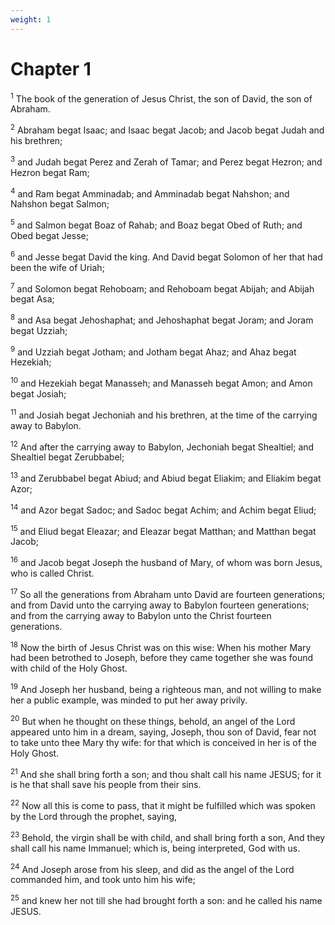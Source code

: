 ```yaml
---
weight: 1
---
```


# Chapter 1

<sup>1</sup> The book of the generation of Jesus Christ, the son of David, the son of Abraham. 

<sup>2</sup> Abraham begat Isaac; and Isaac begat Jacob; and Jacob begat Judah and his brethren; 

<sup>3</sup> and Judah begat Perez and Zerah of Tamar; and Perez begat Hezron; and Hezron begat Ram; 

<sup>4</sup> and Ram begat Amminadab; and Amminadab begat Nahshon; and Nahshon begat Salmon; 

<sup>5</sup> and Salmon begat Boaz of Rahab; and Boaz begat Obed of Ruth; and Obed begat Jesse; 

<sup>6</sup> and Jesse begat David the king. And David begat Solomon of her that had been the wife of Uriah; 

<sup>7</sup> and Solomon begat Rehoboam; and Rehoboam begat Abijah; and Abijah begat Asa; 

<sup>8</sup> and Asa begat Jehoshaphat; and Jehoshaphat begat Joram; and Joram begat Uzziah; 

<sup>9</sup> and Uzziah begat Jotham; and Jotham begat Ahaz; and Ahaz begat Hezekiah; 

<sup>10</sup> and Hezekiah begat Manasseh; and Manasseh begat Amon; and Amon begat Josiah; 

<sup>11</sup> and Josiah begat Jechoniah and his brethren, at the time of the carrying away to Babylon. 

<sup>12</sup> And after the carrying away to Babylon, Jechoniah begat Shealtiel; and Shealtiel begat Zerubbabel; 

<sup>13</sup> and Zerubbabel begat Abiud; and Abiud begat Eliakim; and Eliakim begat Azor; 

<sup>14</sup> and Azor begat Sadoc; and Sadoc begat Achim; and Achim begat Eliud; 

<sup>15</sup> and Eliud begat Eleazar; and Eleazar begat Matthan; and Matthan begat Jacob; 

<sup>16</sup> and Jacob begat Joseph the husband of Mary, of whom was born Jesus, who is called Christ. 

<sup>17</sup> So all the generations from Abraham unto David are fourteen generations; and from David unto the carrying away to Babylon fourteen generations; and from the carrying away to Babylon unto the Christ fourteen generations. 

<sup>18</sup> Now the birth of Jesus Christ was on this wise: When his mother Mary had been betrothed to Joseph, before they came together she was found with child of the Holy Ghost. 

<sup>19</sup> And Joseph her husband, being a righteous man, and not willing to make her a public example, was minded to put her away privily. 

<sup>20</sup> But when he thought on these things, behold, an angel of the Lord appeared unto him in a dream, saying, Joseph, thou son of David, fear not to take unto thee Mary thy wife: for that which is conceived in her is of the Holy Ghost. 

<sup>21</sup> And she shall bring forth a son; and thou shalt call his name JESUS; for it is he that shall save his people from their sins. 

<sup>22</sup> Now all this is come to pass, that it might be fulfilled which was spoken by the Lord through the prophet, saying, 

<sup>23</sup> Behold, the virgin shall be with child, and shall bring forth a son, And they shall call his name Immanuel; which is, being interpreted, God with us. 

<sup>24</sup> And Joseph arose from his sleep, and did as the angel of the Lord commanded him, and took unto him his wife; 

<sup>25</sup> and knew her not till she had brought forth a son: and he called his name JESUS. 


